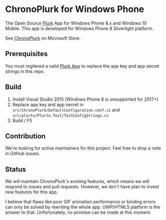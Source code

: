 # ChronoPlurk for Windows Phone

The Open Source [Plurk](https://plurk.com) App for Windows Phone 8.x and Windows 10 Mobile. This app is developed for Windows Phone 8 Silverlight platform.

See [ChronoPlurk](https://www.microsoft.com/store/apps/9nblggh0b1nw) on Microsoft Store.

## Prerequisites

You must regitered a valid [Plurk App](https://www.plurk.com/API) to replace the app key and app secret strings in this repo.

## Build

1. Install Visual Studio 2015 (Windows Phone 8 is unsupported for 2017+)
2. Replace app key and app secret in `src/ChronoPlurk/DefaultConfiguration.conf.cs` and `src/plurto/Plurto.Test/TestConfigStrings.cs`
3. Build / F5

## Contribution

We're looking for active maintainers for this project. Feel free to drop a note in GitHub issues.

## Status

We will maintain ChronoPlurk's existing features, which means we will respond to issues and pull requests. However, we don't have plan to invest new features for this app.

I believe that flaws like poor GIF animation performance or binding errors can only be solved by rewriting the whole app. UWP/HTML5 platform is the answer to that. Unfortunately, no promise can be made at this moment.

